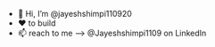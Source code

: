 - 👋 Hi, I’m @jayeshshimpi110920
- ❤️ to build
- 📫 reach to me --> @Jayeshshimpi1109 on LinkedIn

<!---
jayeshshimpi110920/jayeshshimpi110920 is a ✨ special ✨ repository because its `README.md` (this file) appears on your GitHub profile.
You can click the Preview link to take a look at your changes.
--->


